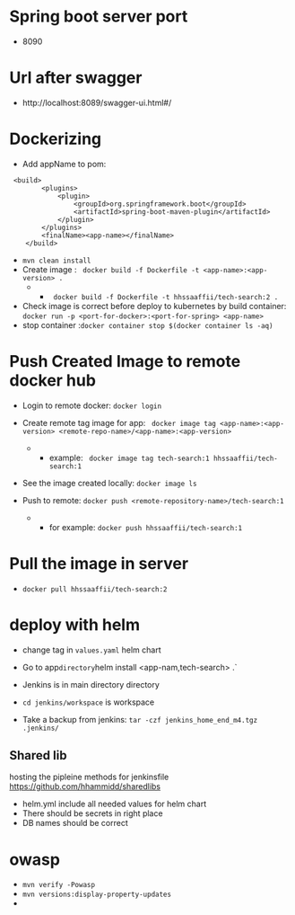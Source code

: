 # Spring boot server port 
* 8090
# Url after swagger
* http://localhost:8089/swagger-ui.html#/
# Dockerizing
* Add appName to pom:
```
 <build>
        <plugins>
            <plugin>
                <groupId>org.springframework.boot</groupId>
                <artifactId>spring-boot-maven-plugin</artifactId>
            </plugin>
        </plugins>
        <finalName><app-name></finalName>
    </build>
```
* `mvn clean install`
* Create image : ` docker build -f Dockerfile -t <app-name>:<app-version> .`
    * * ` docker build -f Dockerfile -t hhssaaffii/tech-search:2 .` 
* Check image is correct before deploy to kubernetes by build container: `docker run -p <port-for-docker>:<port-for-spring> <app-name>`
* stop container :`docker container stop $(docker container ls -aq)`

# Push Created Image to remote docker hub
* Login to remote docker: `docker login`
* Create remote tag image for app: ` docker image tag <app-name>:<app-version> <remote-repo-name>/<app-name>:<app-version>` 
    * * example: ` docker image tag tech-search:1 hhssaaffii/tech-search:1` 
* See the image created locally: `docker image ls` 

* Push to remote: `docker push <remote-repository-name>/tech-search:1` 
    * * for example: `docker push hhssaaffii/tech-search:1`
 
# Pull the image in server
*  `docker pull hhssaaffii/tech-search:2`

# deploy with helm
* change tag in `values.yaml` helm chart
*  Go to app` directory `helm install <app-nam,tech-search> .`
 
 
* Jenkins is in main directory directory
* `cd jenkins/workspace` is workspace 
* Take a backup from jenkins:
`tar -czf jenkins_home_end_m4.tgz .jenkins/`


## Shared lib
hosting the pipleine methods for jenkinsfile
https://github.com/hhammidd/sharedlibs
* helm.yml include all needed values for helm chart
* There should be secrets in right place
* DB names should be correct

# owasp 
* `mvn verify -Powasp`
* `mvn versions:display-property-updates`
* 
